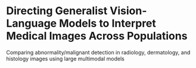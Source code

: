 # Directing Generalist Vision-Language Models to Interpret Medical Images Across Populations
Comparing abnormality/malignant detection in radiology, dermatology, and histology images using large multimodal models
